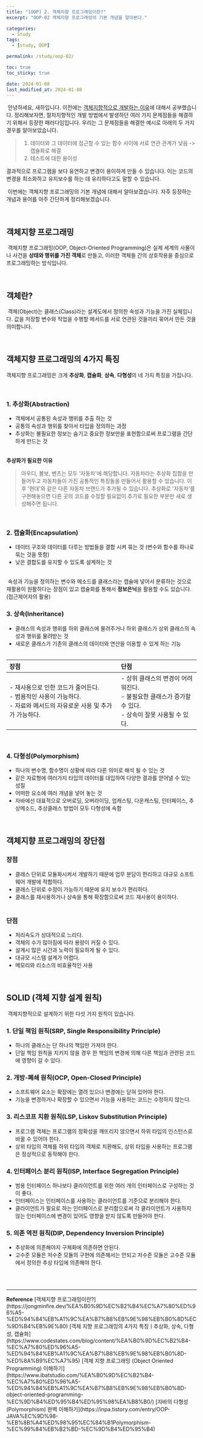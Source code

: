 ```yaml
---
title: "[OOP] 2. 객체지향 프로그래밍이란?"
excerpt: "OOP-02 객체지향 프로그래밍의 기본 개념을 알아본다."

categories:
  - Study
tags:
  - [study, OOP]

permalink: /study/oop-02/

toc: true
toc_sticky: true

date: 2024-01-08
last_modified_at: 2024-01-08
---
```


&nbsp;안녕하세요, 새하입니다. 이전에는 [객체지향적으로 개발하는 이유](https://hxnsxxm.github.io/study/oop/)에 대해서 공부했습니다. 정리해보자면, 절차지향적인 개발 방법에서 발생하던 여러 가지 문제점들을 해결하기 위해서 등장한 패러다임입니다. 우리는 그 문제점들을 해결한 예시로 아래의 두 가지 경우를 알아보았습니다.
> 1. 데이터와 그 데이터에 접근할 수 있는 함수 사이에 서로 연관 관계가 낮음 -> 캡슐화로 해결  
> 2. 테스트에 대한 용이성  

결과적으로 프로그램을 보다 유연하고 변경이 용이하게 만들 수 있습니다. 이는 코드의 변경을 최소화하고 유지보수를 하는 데 유리하다고도 말할 수 있습니다.
<br>

&nbsp;이번에는 객체지향 프로그래밍의 기본 개념에 대해서 알아보겠습니다. 자주 등장하는 개념과 용어를 아주 간단하게 정리해보겠습니다.

<br>

## 객체지향 프로그래밍

&nbsp;객체지향 프로그래밍(OOP, Object-Oriented Programming)은 실제 세계의 사물이나 사건을 <b>상태와 행위를 가진 객체</b>로 만들고, 이러한 객체들 간의 상호작용을 중심으로 프로그래밍하는 방식입니다.  

<br>

## 객체란?

&nbsp;객체(Object)는 클래스(Class)라는 설계도에서 정의한 속성과 기능을 가진 실체입니다. 값을 저장할 변수와 작업을 수행할 메서드를 서로 연관된 것들끼리 묶어서 만든 것을 의미합니다.

<br>

## 객체지향 프로그래밍의 4가지 특징

객체지향 프로그래밍은 크게 <b>추상화</b>, <b>캡슐화</b>, <b>상속</b>, <b>다형성</b>의 네 가지 특징을 가집니다.

<br>

### 1. 추상화(Abstraction)

- 객체에서 공통된 속성과 행위를 추출 하는 것
- 공통의 속성과 행위를 찾아서 타입을 정의하는 과정
- 추상화는 불필요한 정보는 숨기고 중요한 정보만을 표현함으로써 프로그램을 간단하게 만드는 것

<br>
<b>추상화가 필요한 이유</b>

> 아우디, 볼보, 벤츠는 모두 '자동차'에 해당합니다. 자동차라는 추상화 집합을 만들어두고 자동차들이 가진 공통적인 특징들을 만들어서 활용할 수 있습니다.
> 이후 '현대'와 같은 다른 자동차 브랜드가 추가될 수 있습니다. 추상화로 '자동차'를 구현해놓으면 다른 곳의 코드를 수정할 필요없이 추가로 필요한 부분만 새로 생성해주면 됩니다.

<br>

### 2. 캡슐화(Encapsulation)

- 데이터 구조와 데이터를 다루는 방법들을 결합 시켜 묶는 것 (변수와 함수를 하나로 묶는 것을 뜻함)
- 낮은 결합도를 유지할 수 있도록 설계하는 것

<br>
&nbsp;속성과 기능을 정의하는 변수와 메소드를 클래스라는 캡슐에 넣어서 분류하는 것으로 재활용이 원활하다는 장점이 있고 캡슐화를 통해서 <b>정보은닉</b>을 활용할 수도 있습니다. (접근제어자의 활용)

<br>

### 3. 상속(Inheritance)

- 클래스의 속성과 행위를 하위 클래스에 물려주거나 하위 클래스가 상위 클래스의 속성과 행위를 물려받는 것
- 새로운 클래스가 기존의 클래스의 데이터와 연산을 이용할 수 있게 하는 기능
<br><br>

| 장점 | 단점 |
|:----|:----|
|- 재사용으로 인한 코드가 줄어든다. <br> - 범용적인 사용이 가능하다. <br> - 자료와 메서드의 자유로운 사용 및 추가가 가능하다. | - 상위 클래스의 변경이 어려워진다. <br> - 불필요한 클래스가 증가할 수 있다. <br> - 상속이 잘못 사용될 수 있다. |

<br>

### 4. 다형성(Polymorphism)

- 하나의 변수명, 함수명이 상황에 따라 다른 의미로 해석 될 수 있는 것
- 같은 자료형에 여러가지 타입의 데이터를 대입하여 다양한 결과를 얻어낼 수 있는 성질
- 어떠한 요소에 여러 개념을 넣어 놓는 것
- 자바에선 대표적으로 오버로딩, 오버라이딩, 업캐스팅, 다운캐스팅, 인터페이스, 추상메소드, 추상클래스 방법이 모두 다형성에 속함

<br>

## 객체지향 프로그래밍의 장단점

### 장점
- 클래스 단위로 모듈화시켜서 개발하기 때문에 업무 분담이 편리하고 대규모 소프트웨어 개발에 적합하다.
- 클래스 단위로 수정이 가능하기 때문에 유지 보수가 편리하다.
- 클래스를 재사용하거나 상속을 통해 확장함으로써 코드 재사용이 용이하다.
<br><br>

### 단점
- 처리속도가 상대적으로 느리다.
- 객체의 수가 많아짐에 따라 용량이 커질 수 있다.
- 설계시 많은 시간과 노력이 필요하게 될 수 있다.
- 대규모 시스템 설계가 어렵다.
- 메모리와 리소스의 비효율적인 사용

<br>

## SOLID (객체 지향 설계 원칙)

&nbsp;객체지향적으로 설계하기 위한 다섯 가지 원칙이 있습니다.

### 1. 단일 책임 원칙(SRP, Single Responsibility Principle)

- 하나의 클래스는 단 하나의 책임만 가져야 한다.
- 단일 책임 원칙을 지키지 않을 경우 한 책임의 변경에 의해 다른 책임과 관련된 코드에 영향이 갈 수 있다.


### 2. 개방-폐쇄 원칙(OCP, Open-Closed Principle)

- 소프트웨어 요소는 확장에는 열려 있으나 변경에는 닫혀 있어야 한다.
- 기능을 변경하거나 확장할 수 있으면서 기능을 사용하는 코드는 수정하지 않는다.


### 3. 리스코프 치환 원칙(LSP, Liskov Substitution Principle)

- 프로그램 객체는 프로그램의 정확성을 깨뜨리지 않으면서 하위 타입의 인스턴스로 바꿀 수 있어야 한다.
- 상위 타입의 객체를 하위 타입의 객체로 치환해도, 상위 타입을 사용하는 프로그램은 정상적으로 동작해야 한다.

### 4. 인터페이스 분리 원칙(ISP, Interface Segregation Principle)

- 범용 인터페이스 하나보다 클라이언트를 위한 여러 개의 인터페이스로 구성하는 것이 좋다.
- 인터페이스는 인터페이스를 사용하는 클라이언트를 기준으로 분리해야 한다.
- 클라이언트가 필요로 하는 인터페이스로 분리함으로써 각 클라이언트가 사용하지 않는 인터페이스에 변경이 있어도 영향을 받지 않도록 만들어야 한다.

### 5. 의존 역전 원칙(DIP, Dependency Inversion Principle)

- 추상화에 의존해야지 구체화에 의존하면 안된다.
- 고수준 모듈은 저수준 모듈의 구현에 의존해서는 안되고 저수준 모듈은 고수준 모듈에서 정의한 추상 타입에 의존해야 한다.


<br><br>

<hr>
<b>Reference</b>  
[객체지향 프로그래밍이란?](https://jongminfire.dev/%EA%B0%9D%EC%B2%B4%EC%A7%80%ED%96%A5-%ED%94%84%EB%A1%9C%EA%B7%B8%EB%9E%98%EB%B0%8D%EC%9D%B4%EB%9E%80)  
[객체 지향 프로그래밍의 4가지 특징ㅣ추상화, 상속, 다형성, 캡슐화](https://www.codestates.com/blog/content/%EA%B0%9D%EC%B2%B4-%EC%A7%80%ED%96%A5-%ED%94%84%EB%A1%9C%EA%B7%B8%EB%9E%98%EB%B0%8D-%ED%8A%B9%EC%A7%95)  
[객체 지향 프로그래밍 (Object Oriented Programming) 이해하기](https://www.ibatstudio.com/%EA%B0%9D%EC%B2%B4-%EC%A7%80%ED%96%A5-%ED%94%84%EB%A1%9C%EA%B7%B8%EB%9E%98%EB%B0%8D-object-oriented-programming-%EC%9D%B4%ED%95%B4%ED%95%98%EA%B8%B0/)  
[자바의 다형성(Polymorphism) 완벽 이해하기](https://inpa.tistory.com/entry/OOP-JAVA%EC%9D%98-%EB%8B%A4%ED%98%95%EC%84%B1Polymorphism-%EC%99%84%EB%B2%BD-%EC%9D%B4%ED%95%B4)
